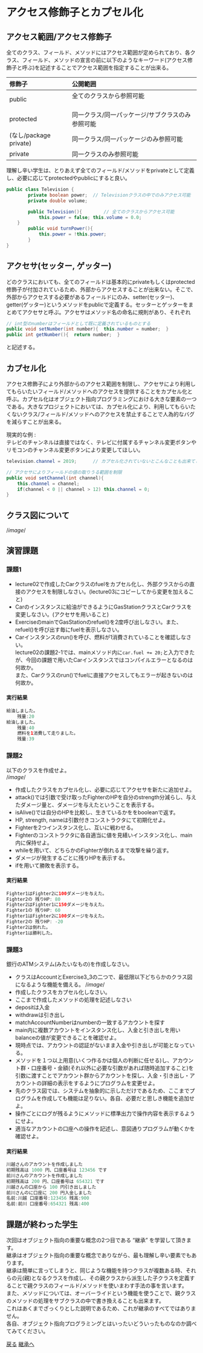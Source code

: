 # アクセス修飾子とカプセル化

## アクセス範囲/アクセス修飾子

全てのクラス、フィールド、メソッドにはアクセス範囲が定められており、各クラス、フィールド、メソッドの宣言の前に以下のようなキーワード(アクセス修飾子と呼ぶ)を記述することでアクセス範囲を指定することが出来る。  

|修飾子                 |公開範囲                                    |
|:---------------------|:-------------------------------------------|
|public                |全てのクラスから参照可能  　　　　　　　　　　  |
|protected             |同一クラス/同一パッケージ/サブクラスのみ参照可能|
|(なし/package private)|同一クラス/同一パッケージのみ参照可能           |
|private               |同一クラスのみ参照可能                        |

理解し辛い学生は、とりあえず全てのフィールド/メソッドをprivateとして定義し、必要に応じてprotectedやpublicにすると良い。  

```java
public class Television {
		private boolean power;	// Televisionクラスの中でのみアクセス可能
		private double volume;

		public Television(){		// 全てのクラスからアクセス可能
			this.power = false;	this.volume = 0.0;
    }	
		public void turnPower(){
			this.power = !this.power;
		}
}
```


## アクセサ(セッター, ゲッター)

どのクラスにおいても、全てのフィールドは基本的にprivateもしくはprotected修飾子が付加されているため、外部からアクセスすることが出来ない。そこで、外部からアクセスする必要があるフィールドにのみ、setter(セッター)、getter(ゲッター)というメソッドをpublicで定義する。セッターとゲッターをまとめてアクセサと呼ぶ。アクセサはメソッド名の命名に規則があり、それぞれ  

```java
// int型のnumberはフィールドとして既に定義されているものとする
public void setNumber(int number){  this.number = number;  }
public int getNumber(){  return number;  }
```

と記述する。  


## カプセル化

アクセス修飾子により外部からのアクセス範囲を制限し、アクセサにより利用してもらいたいフィールド/メソッドへのアクセスを提供することをカプセル化と呼ぶ。カプセル化はオブジェクト指向プログラミングにおける大きな要素の一つである。大きなプロジェクトにおいては、カプセル化により、利用してもらいたくないクラス/フィールド/メソッドへのアクセスを禁止することで人為的なバグを減らすことが出来る。  

現実的な例 :  
テレビのチャンネルは直接ではなく、テレビに付属するチャンネル変更ボタンやリモコンのチャンネル変更ボタンにより変更してほしい。  

```java
television.channel = 2019;		// カプセル化されていないとこんなことも出来てしまう

// アクセサによりフィールドの値の取りうる範囲を制限
public void setChannel(int channel){
	this.channel = channel;
	if(channel < 0 || channel > 12) this.channel = 0;
}
```


## クラス図について

/*image*/

## 演習課題

### 課題1

* lecture02で作成したCarクラスのfuelをカプセル化し、外部クラスからの直接のアクセスを制限しなさい。(lecture03にコピーしてから変更を加えること)
* Carのインスタンスに給油ができるようにGasStationクラスとCarクラスを変更しなさい。(アクセサを用いること)
* ExerciseのmainでGasStationのrefuel()を2度呼び出しなさい。また、refuel()を呼び出す毎にfuelを表示しなさい。
* Carインスタンスのrun()を呼び、燃料が1消費されていることを確認しなさい。  
lecture02の課題2-1では、mainメソッド内に`car.fuel += 20;`と入力できたが、今回の課題で用いたCarインスタンスではコンパイルエラーとなるのは何故か。  
また、Carクラスのrun()でfuelに直接アクセスしてもエラーが起きないのは何故か。

#### 実行結果


```java
給油しました。
	残量:20
給油しました。
	残量:40
	燃料を1消費して走りました。
	残量:39
```


### 課題2

以下のクラスを作成せよ。  
/*image*/
* 作成したクラスをカプセル化し、必要に応じてアクセサを新たに追加せよ。
* attack()では引数で受け取ったFighterのHPを自分のstrength分減らし、与えたダメージ量と、ダメージを与えたということを表示する。
* isAlive()では自分のHPを比較し、生きているかををbooleanで返す。
* HP, strength, nameは引数付きコンストラクタにて初期化せよ。
* Fighterを2つインスタンス化し、互いに戦わせる。
* Fighterのコンストラクタに各自適当に値を見繕いインスタンス化し、main内に保持せよ。
* whileを用いて、どちらかのFighterが倒れるまで攻撃を繰り返す。
* ダメージが発生するごとに残りHPを表示する。
* ifを用いて勝敗を表示する。

#### 実行結果


```java
Fighter1はFighter2に100ダメージを与えた。
Fighter2の 残りHP: 80
Fighter2はFighter1に150ダメージを与えた。
Fighter1の 残りHP: 60
Fighter1はFighter2に100ダメージを与えた。
Fighter2の 残りHP: -20
Fighter2は倒れた。
Fighter1は勝利した。
```


### 課題3

銀行のATMシステム(みたいなもの)を作成しなさい。  
* クラスはAccountとExercise3_3の二つで、最低限以下どちらかのクラス図になるような機能を備える。
/*image*/
* 作成したクラスをカプセル化しなさい。
* ここまで作成したメソッドの処理を記述しなさい
* depositは入金
* withdrawは引き出し
* matchAccountNumberはnumberの一致するアカウントを探す
* main内に複数アカウントをインスタンス化し、入金と引き出しを用いbalanceの値が変更できることを確認せよ。
* 現時点では、アカウントの認証がないまま入金や引き出しが可能となっている。
* メソッドを１つ以上用意(いくつ作るかは個人の判断に任せる)し、アカウント群・口座番号・金額(それ以外に必要な引数があれば随時追加すること)を引数に渡すことでアカウント群からアカウントを探し、入金・引き出し・アカウントの詳細の表示をするようにプログラムを変更せよ。
* 先のクラス図では、システムを抽象的に示しただけであるため、ここまでプログラムを作成しても機能は足りない。各自、必要だと思しき機能を追加せよ。
* 操作ごとにログが残るようにメソッドに標準出力で操作内容を表示するようにせよ。
* 適当なアカウントの口座への操作を記述し、意図通りプログラムが動くかを確認せよ。

#### 実行結果

```java
川越さんのアカウントを作成しました
初期残高は 1000 円、口座番号は 123456 です
前川さんのアカウントを作成しました
初期残高は 200 円、口座番号は 654321 です
川越さんの口座から 100 円引き出しました
前川さんのに口座に 200 円入金しました
名前:川越 口座番号:123456 残高:900
名前:前川 口座番号:654321 残高:400
```


## 課題が終わった学生

次回はオブジェクト指向の重要な概念の2つ目である “継承” を学習して頂きます。  
継承はオブジェクト指向の重要な概念でありながら、最も理解し辛い要素でもあります。  
継承は簡単に言ってしまうと、同じような機能を持つクラスが複数ある時、それらの元(親)となるクラスを作成し、その親クラスから派生した子クラスを定義することで親クラスのフィールド/メソッドを使いまわす手法の事を言います。  
また、メソッドについては、オーバーライドという機能を使うことで、親クラスのメソッドの処理をサブクラスの中で書き換えることも出来ます。  
これはあくまでざっくりとした説明であるため、これが継承のすべてではありません。  
各自、オブジェクト指向プログラミングとはいったいどういったものなのか調べてみてください。  

[戻る](../README.md)  [継承へ](../lectures/lecture05.md)
